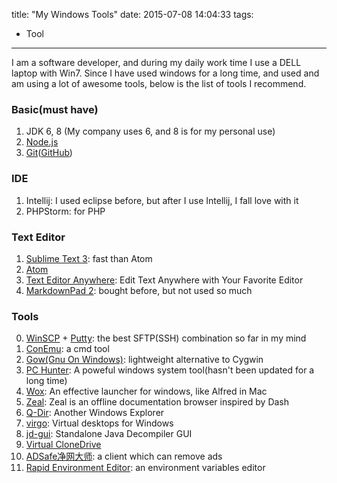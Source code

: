title: "My Windows Tools"
date: 2015-07-08 14:04:33
tags:
 - Tool
---
I am a software developer, and during my daily work time I use a DELL laptop with Win7. Since I have used windows for a long time, and used and am using a lot of awesome tools, below is the list of tools I recommend.

<!-- more -->
### Basic(must have)
1. JDK 6, 8 (My company uses 6, and 8 is for my personal use)
2. [Node.js](https://nodejs.org/)
3. [Git](https://msysgit.github.io/)([GitHub](https://windows.github.com/))

### IDE
1. Intellij: I used eclipse before, but after I use Intellij, I fall love with it
2. PHPStorm: for PHP

### Text Editor
1. [Sublime Text 3](http://www.sublimetext.com/3): fast than Atom
2. [Atom](https://atom.io/)
3. [Text Editor Anywhere](http://www.listary.com/text-editor-anywhere): Edit Text Anywhere with Your Favorite Editor
4. [MarkdownPad 2](http://markdownpad.com/): bought before, but not used so much

### Tools
0. [WinSCP](https://winscp.net/eng/download.php) + [Putty](http://www.chiark.greenend.org.uk/~sgtatham/putty/download.html): the best SFTP(SSH) combination so far in my mind
1. [ConEmu](https://github.com/Maximus5/ConEmu): a cmd tool
2. [Gow(Gnu On Windows)](https://github.com/bmatzelle/gow): lightweight alternative to Cygwin
3. [PC Hunter](http://www.xuetr.com/?p=191): A poweful windows system tool(hasn't been updated for a long time)
4. [Wox](https://www.getwox.com/): An effective launcher for windows, like Alfred in Mac
5. [Zeal](http://zealdocs.org/): Zeal is an offline documentation browser inspired by Dash
6. [Q-Dir](http://www.softwareok.com/?seite=Freeware/Q-Dir): Another Windows Explorer
7. [virgo](https://github.com/papplampe/virgo): Virtual desktops for Windows
8. [jd-gui](https://github.com/java-decompiler/jd-gui): Standalone Java Decompiler GUI
9. [Virtual CloneDrive](https://www.elby.ch/en/products/vcd.html)
10. [ADSafe净网大师](http://ad-safe.com/): a client which can remove ads
11. [Rapid Environment Editor](http://www.rapidee.com/en/about): an environment variables editor
